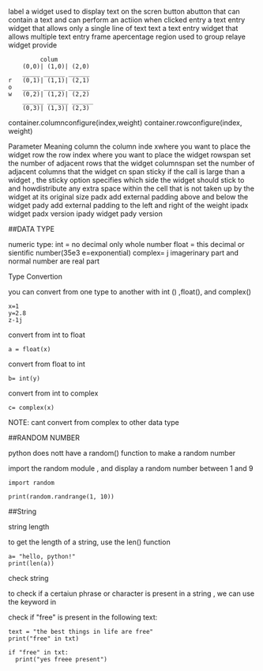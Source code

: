 label   a widget used to display text on the scren
button  abutton that can contain a text and can perform an actiion when clicked
entry   a text entry widget that allows only a single line of text 
text    a text entry widget that allows multiple text entry 
frame   apercentage region used to group relaye widget provide 

```
         colum
    (0,0)| (1,0)| (2,0)
    _____ ______ ______
r   (0,1)| (1,1)| (2,1)
o   _____ ______ ______
w   (0,2)| (1,2)| (2,2)
    ______ ______ ______
    (0,3)| (1,3)| (2,3)
```
        
container.columnconfigure(index,weight)
container.rowconfigure(index, weight)


Parameter    Meaning
column       the column inde xwhere you want to place the widget
row          the row index where you want to place the widget
rowspan      set the number of adjacent rows that the widget
columnspan   set the number of adjacent columns that the widget cn span 
sticky       if the call is large than a widget , the sticky option specifies 
             which side the widget should stick to and howdistribute any extra 
             space within the cell that is not taken  up by the widget at its original size
padx         add external padding above and below the widget
pady        add external padding to the left and right of the weight
ipadx       widget padx version
ipady       widget pady version


##DATA TYPE



numeric type:
int = no decimal only whole number 
float = this decimal or sientific number(35e3 e=exponential)
complex= j imagerinary part and normal number are real part

Type Convertion

you can convert from one type to another with int () ,float(), and complex()
```
x=1
y=2.8
z-1j
```

convert from int to float 
```
a = float(x)
```

convert from float to int 
```
b= int(y)
```

convert from int to complex 
```
c= complex(x)
```
NOTE: cant convert from complex to other data type

##RANDOM NUMBER 


python does nott have a random() function to make a random number 

import the random module , and display a random number between 1 and 9

```
import random

print(random.randrange(1, 10))
```


##String

string length

to get the length of  a string, use the len() function

```
a= "hello, python!"
print(len(a))
```
check string

to check if a certaiun phrase or character is present in a string , we can use the keyword in

check if "free" is present in the following text:

```
text = "the best things in life are free"
print("free" in txt)

if "free" in txt:
  print("yes freee present")
```